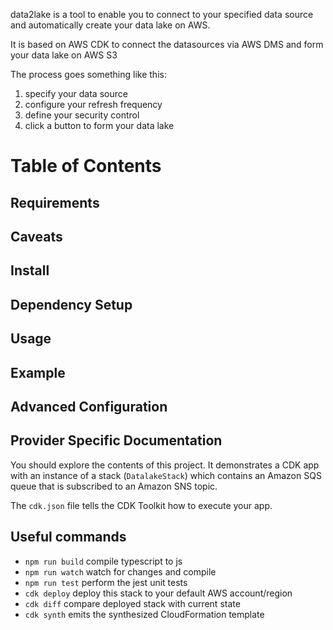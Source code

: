 data2lake is a tool to enable you to connect to your specified data source and automatically create your data lake on AWS. 

It is based on AWS CDK to connect the datasources via AWS DMS and form your data lake on AWS S3 

The process goes something like this:

1. specify your data source
2. configure your refresh frequency
3. define your security control
4. click a button to form your data lake 

# Table of Contents
## Requirements
## Caveats
## Install
## Dependency Setup
## Usage
## Example
## Advanced Configuration
## Provider Specific Documentation

You should explore the contents of this project. It demonstrates a CDK app with an instance of a stack (`DatalakeStack`)
which contains an Amazon SQS queue that is subscribed to an Amazon SNS topic.

The `cdk.json` file tells the CDK Toolkit how to execute your app.

## Useful commands

 * `npm run build`   compile typescript to js
 * `npm run watch`   watch for changes and compile
 * `npm run test`    perform the jest unit tests
 * `cdk deploy`      deploy this stack to your default AWS account/region
 * `cdk diff`        compare deployed stack with current state
 * `cdk synth`       emits the synthesized CloudFormation template

